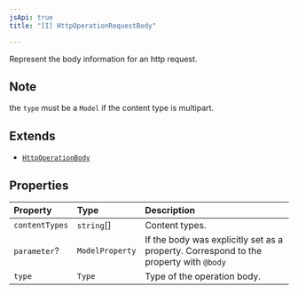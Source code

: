 ```yaml
---
jsApi: true
title: "[I] HttpOperationRequestBody"

---
```

Represent the body information for an http request.

## Note

the `type` must be a `Model` if the content type is multipart.

## Extends

- [`HttpOperationBody`](Interface.HttpOperationBody.md)

## Properties

| Property | Type | Description |
| :------ | :------ | :------ |
| `contentTypes` | `string`[] | Content types. |
| `parameter`? | `ModelProperty` | If the body was explicitly set as a property. Correspond to the property with `@body` |
| `type` | `Type` | Type of the operation body. |
